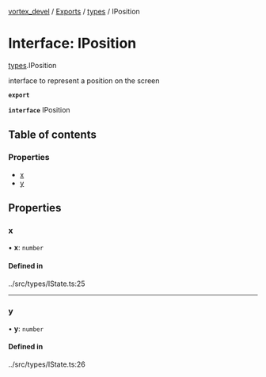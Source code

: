 [vortex_devel](../README.md) / [Exports](../modules.md) / [types](../modules/types.md) / IPosition

# Interface: IPosition

[types](../modules/types.md).IPosition

interface to represent a position on the screen

**`export`**

**`interface`** IPosition

## Table of contents

### Properties

- [x](types.IPosition.md#x)
- [y](types.IPosition.md#y)

## Properties

### x

• **x**: `number`

#### Defined in

../src/types/IState.ts:25

___

### y

• **y**: `number`

#### Defined in

../src/types/IState.ts:26
